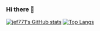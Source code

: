 ### Hi there 👋

<!--
**jef771/jef771** is a ✨ _special_ ✨ repository because its `README.md` (this file) appears on your GitHub profile.

Here are some ideas to get you started:

- 🔭 I’m currently working on ...
- 🌱 I’m currently learning ...
- 👯 I’m looking to collaborate on ...
- 🤔 I’m looking for help with ...
- 💬 Ask me about ...
- 📫 How to reach me: ...
- 😄 Pronouns: ...
- ⚡ Fun fact: ...
-->


[![jef771's GitHub stats](https://github-readme-stats.vercel.app/api?username=jef771&show_icons=true&theme=graywhite&line_height=2)](https://github.com/jef771/github-readme-stats)
[![Top Langs](https://github-readme-stats.vercel.app/api/top-langs/?username=jef771&layout=compact&langs_count=8&card_width=400)](https://github.com/jef771/github-readme-stats)

